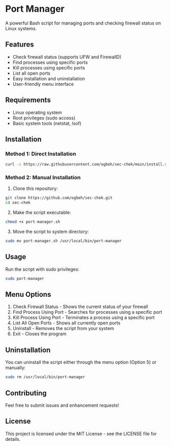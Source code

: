 # Port Manager

A powerful Bash script for managing ports and checking firewall status on Linux systems.

## Features

- Check firewall status (supports UFW and FirewallD)
- Find processes using specific ports
- Kill processes using specific ports
- List all open ports
- Easy installation and uninstallation
- User-friendly menu interface

## Requirements

- Linux operating system
- Root privileges (sudo access)
- Basic system tools (netstat, lsof)

## Installation

### Method 1: Direct Installation

```bash
curl -s https://raw.githubusercontent.com/ogbeh/sec-chek/main/install.sh | sudo bash
```

### Method 2: Manual Installation

1. Clone this repository:
```bash
git clone https://github.com/ogbeh/sec-chek.git
cd sec-chek
```

2. Make the script executable:
```bash
chmod +x port-manager.sh
```

3. Move the script to system directory:
```bash
sudo mv port-manager.sh /usr/local/bin/port-manager
```

## Usage

Run the script with sudo privileges:

```bash
sudo port-manager
```

## Menu Options

1. Check Firewall Status - Shows the current status of your firewall
2. Find Process Using Port - Searches for processes using a specific port
3. Kill Process Using Port - Terminates a process using a specific port
4. List All Open Ports - Shows all currently open ports
5. Uninstall - Removes the script from your system
6. Exit - Closes the program

## Uninstallation

You can uninstall the script either through the menu option (Option 5) or manually:

```bash
sudo rm /usr/local/bin/port-manager
```

## Contributing

Feel free to submit issues and enhancement requests!

## License

This project is licensed under the MIT License - see the LICENSE file for details. 